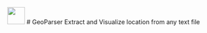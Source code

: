 
<img src="https://raw.githubusercontent.com/MBoustani/GeoParser/master/logo.png" style="width:40px"/>
# GeoParser
Extract and Visualize location from any text file
